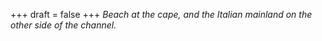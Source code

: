 
+++
draft = false
+++
_Beach at the cape, and the Italian mainland on the other side of the channel._
